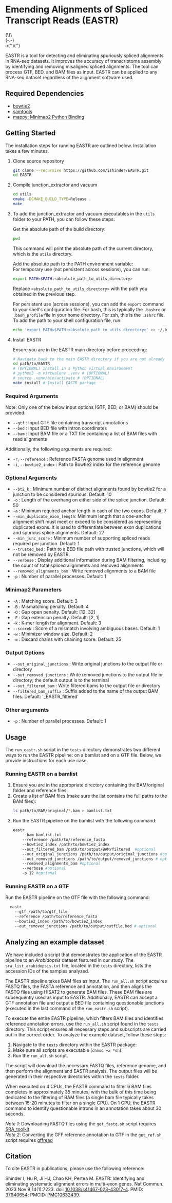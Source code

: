 
# Emending Alignments of Spliced Transcript Reads (EASTR)
\(\\(\\  
\(-.-\)  
o\(''\)(''\)  

EASTR is a tool for detecting and eliminating spuriously spliced alignments in RNA-seq datasets. It improves the accuracy of transcriptome assembly by identifying and removing misaligned spliced alignments. The tool can process GTF, BED, and BAM files as input. EASTR can be applied to any RNA-seq dataset regardless of the alignment software used.


## Required Dependencies
- [bowtie2](https://github.com/BenLangmead/bowtie2)
- [samtools](https://github.com/samtools/samtools)
- [mappy: Minimap2 Python Binding](https://github.com/lh3/minimap2/tree/master/python) 

## Getting Started
The installation steps for running EASTR are outlined below. Installation takes a few minutes. 

1. Clone source repository
	```bash
	git clone --recursive https://github.com/ishinder/EASTR.git
	cd EASTR
	```
2. Compile junction_extractor and vacuum
    ```bash
    cd utils
    cmake -DCMAKE_BUILD_TYPE=Release .
    make
    ```

3. To add the junction_extractor and vacuum executables in the `utils` folder to your PATH, you can follow these steps:  

    Get the absolute path of the build directory:
    ```bash 
    pwd
    ```
    This command will print the absolute path of the current directory, which is the `utils` directory.

    Add the absolute path to the PATH environment variable:  
    For temporary use (not persistent across sessions), you can run:

    ```bash
    export PATH=$PATH:<absolute_path_to_utils_directory>
    ```

    Replace `<absolute_path_to_utils_directory>` with the path you obtained in the previous step.
 
    For persistent use (across sessions), you can add the `export` command to your shell's configuration file. For bash, this is typically the `.bashrc` or `.bash_profile` file in your home directory. For zsh, this is the `.zshrc` file. To add the path to your shell configuration file, run:

    ```bash
    echo 'export PATH=$PATH:<absolute_path_to_utils_directory>' >> ~/.bashrc
    ```

4. Install EASTR

    Ensure you are in the EASTR main directory before proceeding:
	```bash
    # Navigate back to the main EASTR directory if you are not already there
    cd path/to/EASTR
	# (OPTIONAL) Install in a Python virtual environment
	# python3 -m virtualenv .venv # (OPTIONAL)
	# source .venv/bin/activate # (OPTIONAL)
	make install # Install EASTR package
	```

### Required Arguments

Note: Only one of the below input options (GTF, BED, or BAM) should be provided.  
- `--gtf` : Input GTF file containing transcript annotations
- `--bed` : Input BED file with intron coordinates
- `--bam` : Input BAM file or a TXT file containing a list of BAM files with read alignments

  
Additionally, the following arguments are required:
- `-r`, `--reference` : Reference FASTA genome used in alignment
- `-i`, `--bowtie2_index` : Path to Bowtie2 index for the reference genome

### Optional Arguments

- `--bt2_k` : Minimum number of distinct alignments found by bowtie2 for a junction to be considered spurious. Default: 10
- `-o` : Length of the overhang on either side of the splice junction. Default: 50
- `-a` : Minimum required anchor length in each of the two exons. Default: 7
- `--min_duplicate_exon_length`: Minimum length that a one-anchor alignment shift must meet or exceed to be considered as representing duplicated exons. It is used to differentiate between exon duplications and spurious splice alignments. Default: 27
- `--min_junc_score` : Minimum number of supporting spliced reads required per junction. Default: 1
- `--trusted_bed` : Path to a BED file path with trusted junctions, which will not be removed by EASTR.
- `--verbose` : Display additional information during BAM filtering, including the count of total spliced alignments and removed alignments
- `--removed_alignments_bam` : Write removed alignments to a BAM file
- `-p` : Number of parallel processes. Default: 1

### Minimap2 Parameters

- `-A` : Matching score. Default: 3
- `-B` : Mismatching penalty. Default: 4
- `-O` : Gap open penalty. Default: [12, 32]
- `-E` : Gap extension penalty. Default: [2, 1]
- `-k` : K-mer length for alignment. Default: 3
- `--scoreN` : Score of a mismatch involving ambiguous bases. Default: 1
- `-w` : Minimizer window size. Default: 2
- `-m` : Discard chains with chaining score. Default: 25

### Output Options

- `--out_original_junctions` : Write original junctions to the output file or directory
- `--out_removed_junctions` : Write removed junctions to the output file or directory; the default output is to the terminal
- `--out_filtered_bam` : Write filtered bams to the output file or directory
- `--filtered_bam_suffix` : Suffix added to the name of the output BAM files. Default: '_EASTR_filtered'

### Other arguments
- `-p` : Number of parallel processes. Default: 1

## Usage

The `run_eastr.sh` script in the `tests` directory demonstrates two different ways to run the EASTR pipeline: on a bamlist and on a GTF file. Below, we provide instructions for each use case.

### Running EASTR on a bamlist
1. Ensure you are in the appropriate directory containing the BAM/original folder and reference files.
2. Create a list of BAM files (make sure the list contains the full paths to the BAM files):
    ```bash
    ls path/to/BAM/original/*.bam > bamlist.txt
    ```
3. Run the EASTR pipeline on the bamlist with the following command:
    ```bash
    eastr 
        --bam bamlist.txt 
        --reference /path/to/reference_fasta 
        --bowtie2_index /path/to/bowtie2_index 
        --out_filtered_bam /path/to/output/BAM/filtered  #optional
        --out_original_junctions /path/to/output/original_junctions #optional
        --out_removed_junctions /path/to/output/removed_junctions # optional 
        --removed_alignments_bam #optional
        --verbose #optional
        -p 12 #optional
    ```
### Running EASTR on a GTF
  Run the EASTR pipeline on the GTF file with the following command:  
  ```bash
    eastr 
      --gtf /path/to/gtf_file 
      --reference /path/to/reference_fasta 
      --bowtie2_index /path/to/bowtie2_index 
      --out_removed_junctions /path/to/output/outfile.bed # optional 
  ```


## Analyzing an example dataset
We have included a script that demonstrates the application of the EASTR pipeline to an *Arabidopsis* dataset featured in our study. The `sra_list_arabidopsis.txt` file, located in the `tests` directory, lists the accession IDs of the samples analyzed.

The EASTR pipeline takes BAM files as input. The `run_all.sh` script acquires FASTQ files, the FASTA reference and annotation, and then aligns the FASTQ files using HISAT2 to generate BAM files. These BAM files are subsequently used as input to EASTR. Additionally, EASTR can accept a GTF annotation file and output a BED file containing questionable junctions (executed in the last command of the `run_eastr.sh` script).

To execute the entire EASTR pipeline, which filters BAM files and identifies reference annotation errors, use the `run_all.sh` script found in the `tests` directory. This script ensures all necessary steps and subscripts are carried out in the correct order. To analyze the example dataset, follow these steps:

1. Navigate to the `tests` directory within the EASTR package:
2. Make sure all scripts are executable (`chmod +x *sh`):
3. Run the `run_all.sh` script.

The script will download the necessary FASTQ files, reference genome, and then perform the alignment and EASTR analysis. The output files will be generated in their respective directories within the `tests` folder.

When executed on 4 CPUs, the EASTR command to filter 6 BAM files completes in approximately 35 minutes, with the bulk of this time being dedicated to the filtering of BAM files \(a single bam file typically takes between 15-20 minutes to filter on a single CPU). On 1 CPU, the EASTR command to identify questionable introns in an annotation takes about 30 seconds.

*Note 1*: Downloading FASTQ files using the `get_fastq.sh` script requires [SRA_toolkit](https://github.com/ncbi/sra-tools)  
*Note 2*: Converting the GFF reference annotation to GTF in the `get_ref.sh` script requires [gffread](https://github.com/gpertea/gffread)


## Citation
To cite EASTR in publications, please use the following reference:

Shinder I, Hu R, Ji HJ, Chao KH, Pertea M. EASTR: Identifying and eliminating systematic alignment errors in multi-exon genes. Nat Commun. 2023 Nov 9;14(1):7223. doi: [10.1038/s41467-023-43017-4](https://doi.org/10.1038/s41467-023-43017-4). PMID: [37940654](https://pubmed.ncbi.nlm.nih.gov/37940654/); PMCID: [PMC10632439](https://www.ncbi.nlm.nih.gov/pmc/articles/PMC10632439/).

